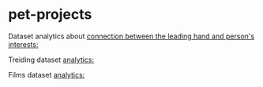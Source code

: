 # pet-projects
Dataset analytics about [connection between the leading hand and person's interests:](https://colab.research.google.com/drive/1Lopz9Ke9LljsoN0m7Nn3WTYPIvePewOK?usp=sharing) 

Treiding dataset [analytics:](https://colab.research.google.com/drive/1vK-1vHflzifgC3XvUEeEab1zHnQxMLLt?usp=sharing) 

Films dataset [analytics:](https://colab.research.google.com/drive/1Nj32B0mWG1raGgkfG54sFUAPkR24VZxi?usp=sharing)
